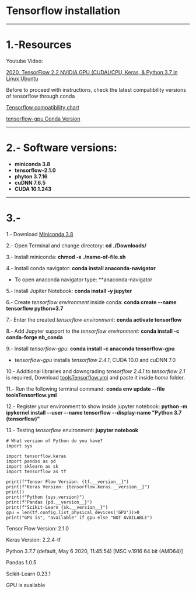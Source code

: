 # Tensorflow installation

---

# 1.-Resources

Youtube Video:

[2020, TensorFlow 2.2 NVIDIA GPU (CUDA)/CPU, Keras, & Python 3.7 in Linux Ubuntu](https://www.youtube.com/watch?v=dj-Jntz-74g&t=357s)

Before to proceed with instructions, check the latest compatibility versions of tensorflow through conda

[Tensorflow compatibility chart](https://www.tensorflow.org/install/source)

[tensorflow-gpu Conda Version](https://anaconda.org/anaconda/tensorflow-gpu)

---

# 2.- Software versions:

+ **miniconda 3.8**
+ **tensorflow-2.1.0**
+ **phyton 3.7.16**
+ **cuDNN	7.6.5**
+ **CUDA 10.1.243**

---

# 3.-

1.- Download [Miniconda 3.8](https://docs.conda.io/en/latest/miniconda.html)

2.- Open Terminal and change directory: **cd ./Downloads/**

3.- Install miniconda: **chmod -x ./name-of-file.sh**

4.- Install conda navigator: **conda install anaconda-navigator**
 
 + To open anaconda navigator type: **anaconda-navigator

5.- Install Jupiter Notebook: **conda install -y jupyter**

6.- Create *tensorflow environment* inside conda: **conda create --name tensorflow python=3.7**

7.- Enter the created *tensorflow environment*: **conda activate tensorflow**

8.- Add Jupyter support to the *tensorflow environment*: **conda install -c conda-forge nb_conda**

9.- Install *tensorflow-gpu*: **conda install -c anaconda tensorflow-gpu**

+ *tensorflow-gpu* installs *tensorflow 2.4.1*, CUDA 10.0 and cuDNN 7.0

10.- Additional libraries and downgrading *tensorflow 2.4.1* to *tensorflow 2.1* is required, Download [toolsTensorflow.yml](https://raw.githubusercontent.com/brainnlabs/SSD-Initialization/main/toolsTensorflow.yml) and paste it inside *home* folder.

11.- Run the following terminal command: **conda env update --file toolsTensorflow.yml** 

12.- Register your environment to show inside jupyter notebook: **python -m ipykernel install --user --name tensorflow --display-name "Python 3.7 (tensorflow)"**

13.- Testing *tensorflow* environment: **jupyter notebook**

```
# What version of Python do you have?
import sys

import tensorflow.keras
import pandas as pd
import sklearn as sk
import tensorflow as tf

print(f"Tensor Flow Version: {tf.__version__}")
print(f"Keras Version: {tensorflow.keras.__version__}")
print()
print(f"Python {sys.version}")
print(f"Pandas {pd.__version__}")
print(f"Scikit-Learn {sk.__version__}")
gpu = len(tf.config.list_physical_devices('GPU'))>0
print("GPU is", "available" if gpu else "NOT AVAILABLE")
```

Tensor Flow Version: 2.1.0

Keras Version: 2.2.4-tf

Python 3.7.7 (default, May  6 2020, 11:45:54) [MSC v.1916 64 bit (AMD64)]

Pandas 1.0.5

Scikit-Learn 0.23.1

GPU is available








